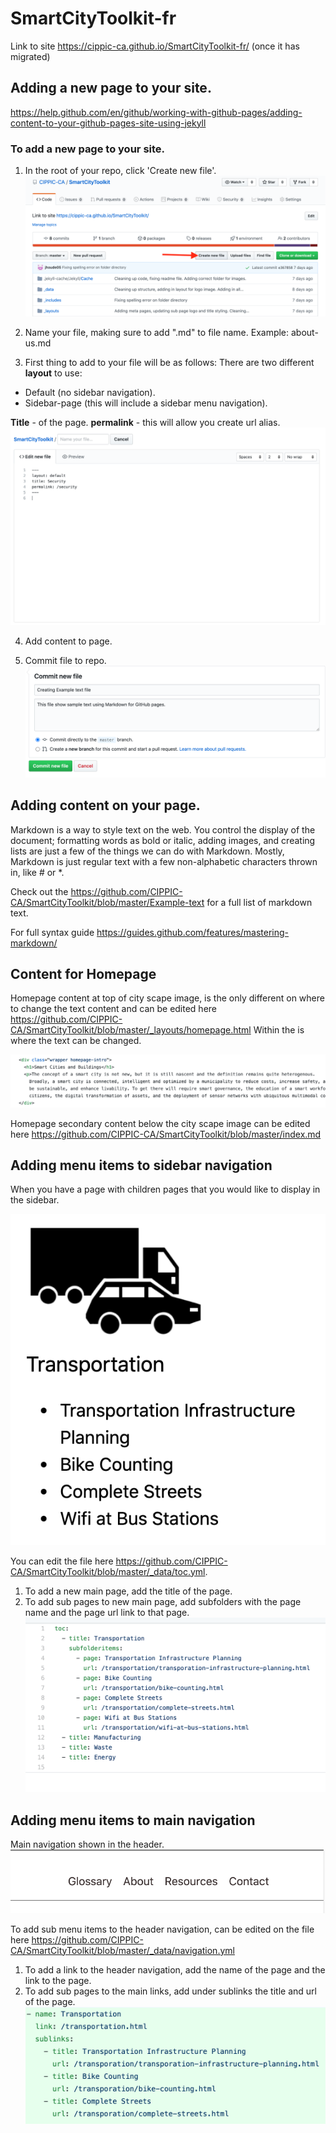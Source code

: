 # SmartCityToolkit-fr
Link to site https://cippic-ca.github.io/SmartCityToolkit-fr/ (once it has migrated)

## Adding a new page to your site.
https://help.github.com/en/github/working-with-github-pages/adding-content-to-your-github-pages-site-using-jekyll

### To add a new page to your site. 
1. In the root of your repo, click 'Create new file'.
![picture of create file](images/create-file.png)

2. Name your file, making sure to add ".md" to file name.
Example: about-us.md

3. First thing to add to your file will be as follows:
There are two different **layout** to use:
* Default (no sidebar navigation).
* Sidebar-page (this will include a sidebar menu navigation).

**Title** - of the page.
**permalink** - this will allow you create url alias.
![mandatory info](images/mandatory-info.png)

4. Add content to page. 

5. Commit file to repo.
![commit-file](images/commit-file.png)


## Adding content on your page. 

Markdown is a way to style text on the web. You control the display of the document; formatting words as bold or italic, adding images, and creating lists are just a few of the things we can do with Markdown. Mostly, Markdown is just regular text with a few non-alphabetic characters thrown in, like # or *.

Check out the https://github.com/CIPPIC-CA/SmartCityToolkit/blob/master/Example-text for a full list of markdown text.

For full syntax guide https://guides.github.com/features/mastering-markdown/

## Content for Homepage

Homepage content at top of city scape image, is the only different on where to change the text content and can be edited here https://github.com/CIPPIC-CA/SmartCityToolkit/blob/master/_layouts/homepage.html 
Within the <span> is where the text can be changed. 
  
![homepage-intro](images/homepage-intro.png)

Homepage secondary content below the city scape image can be edited here https://github.com/CIPPIC-CA/SmartCityToolkit/blob/master/index.md

## Adding menu items to sidebar navigation
When you have a page with children pages that you would like to display in the sidebar. 

![sidebar-navigation](images/sidebar-navigation.png)

You can edit the file here https://github.com/CIPPIC-CA/SmartCityToolkit/blob/master/_data/toc.yml.
1. To add a new main page, add the title of the page.
2. To add sub pages to new main page, add subfolders with the page name and the page url link to that page.
![sidebar-menu](/images/sidebar-menu.png)

## Adding menu items to main navigation
Main navigation shown in the header.
![header-navigation](/images/header-main-navigation.png)

To add sub menu items to the header navigation, can be edited on the file here https://github.com/CIPPIC-CA/SmartCityToolkit/blob/master/_data/navigation.yml
1. To add a link to the header navigation, add the name of the page and the link to the page.
2. To add sub pages to the main links, add under sublinks the title and url of the page. 
![navigation-file](/images/navigation-file.png)
